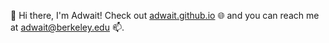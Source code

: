👋 Hi there, I'm Adwait! Check out [adwait.github.io](adwait.github.io) 🌐 and you can reach me at adwait@berkeley.edu 📫.

<!--
**adwait/adwait** is a ✨ _special_ ✨ repository because its `README.md` (this file) appears on your GitHub profile.

Here are some ideas to get you started:

- 🔭 I’m currently working on ...
- 🌱 I’m currently learning ...
- 👯 I’m looking to collaborate on ...
- 🤔 I’m looking for help with ...
- 💬 Ask me about ...
- 📫 How to reach me: ...
- 😄 Pronouns: ...
- ⚡ Fun fact: ...
-->
